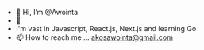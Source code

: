 - 👋 Hi, I’m @Awointa
- 👀
- I'm vast in Javascript, React.js, Next.js and learning Go
- 📫 How to reach me ... akosawointa@gmail.com

<!---
Awointa/Awointa is a ✨ special ✨ repository because its `README.md` (this file) appears on your GitHub profile.
You can click the Preview link to take a look at your changes.
--->
